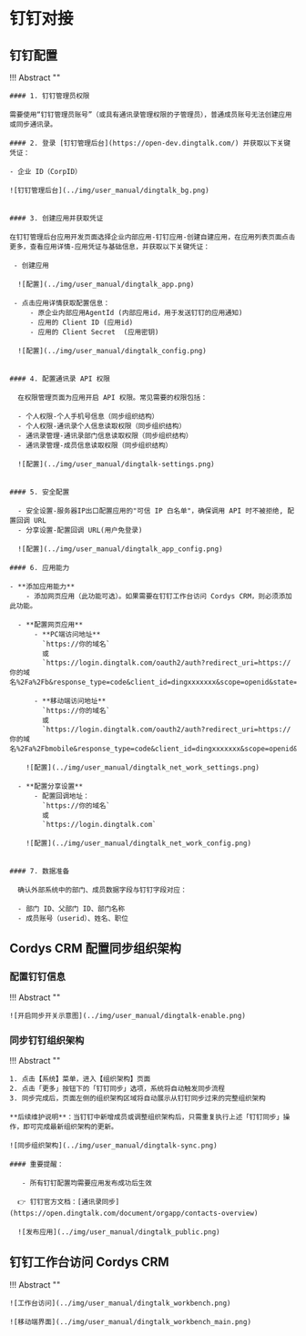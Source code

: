 # 钉钉对接

## 钉钉配置

!!! Abstract ""

    #### 1. 钉钉管理员权限

    需要使用“钉钉管理员账号”（或具有通讯录管理权限的子管理员），普通成员账号无法创建应用或同步通讯录。

    #### 2. 登录 [钉钉管理后台](https://open-dev.dingtalk.com/) 并获取以下关键凭证：

    - 企业 ID（CorpID）

    ![钉钉管理后台](../img/user_manual/dingtalk_bg.png)


    #### 3. 创建应用并获取凭证

    在钉钉管理后台应用开发页面选择企业内部应用-钉钉应用-创建自建应用，在应用列表页面点击更多，查看应用详情-应用凭证与基础信息，并获取以下关键凭证：

     - 创建应用

      ![配置](../img/user_manual/dingtalk_app.png)
     
     - 点击应用详情获取配置信息：
         - 原企业内部应用AgentId (内部应用id，用于发送钉钉的应用通知) 
         - 应用的 Client ID (应用id)
         - 应用的 Client Secret  (应用密钥)

      ![配置](../img/user_manual/dingtalk_config.png)


    #### 4. 配置通讯录 API 权限

      在权限管理页面为应用开启 API 权限。常见需要的权限包括：

      - 个人权限-个人手机号信息（同步组织结构）
      - 个人权限-通讯录个人信息读取权限（同步组织结构）
      - 通讯录管理-通讯录部门信息读取权限（同步组织结构）
      - 通讯录管理-成员信息读取权限（同步组织结构）

      ![配置](../img/user_manual/dingtalk-settings.png)

    
    #### 5. 安全配置

      - 安全设置-服务器IP出口配置应用的"可信 IP 白名单"，确保调用 API 时不被拒绝, 配置回调 URL
      - 分享设置-配置回调 URL(用户免登录)

      ![配置](../img/user_manual/dingtalk_app_config.png)

    #### 6. 应用能力
    
    - **添加应用能力**
        - 添加网页应用（此功能可选）。如果需要在钉钉工作台访问 Cordys CRM，则必须添加此功能。
    
      - **配置网页应用**
          - **PC端访问地址**  
            `https://你的域名`  
            或  
            `https://login.dingtalk.com/oauth2/auth?redirect_uri=https://你的域名%2Fa%2Fb&response_type=code&client_id=dingxxxxxxx&scope=openid&state=dddd&prompt=consent`
    
          - **移动端访问地址**  
            `https://你的域名`  
            或  
            `https://login.dingtalk.com/oauth2/auth?redirect_uri=https://你的域名%2Fa%2Fbmobile&response_type=code&client_id=dingxxxxxxx&scope=openid&state=dddd&prompt=consent`
    
        ![配置](../img/user_manual/dingtalk_net_work_settings.png)

      - **配置分享设置**
          - 配置回调地址：  
            `https://你的域名`  
            或  
            `https://login.dingtalk.com`

        ![配置](../img/user_manual/dingtalk_net_work_config.png)


    #### 7. 数据准备

      确认外部系统中的部门、成员数据字段与钉钉字段对应：

      - 部门 ID、父部门 ID、部门名称
      - 成员账号（userid）、姓名、职位


## Cordys CRM 配置同步组织架构

### 配置钉钉信息

!!! Abstract ""

    ![开启同步开关示意图](../img/user_manual/dingtalk-enable.png)

### 同步钉钉组织架构

!!! Abstract ""

    1. 点击【系统】菜单，进入【组织架构】页面
    2. 点击「更多」按钮下的「钉钉同步」选项，系统将自动触发同步流程
    3. 同步完成后，页面左侧的组织架构区域将自动展示从钉钉同步过来的完整组织架构

    **后续维护说明**：当钉钉中新增成员或调整组织架构后，只需重复执行上述「钉钉同步」操作，即可完成最新组织架构的更新。

    ![同步组织架构](../img/user_manual/dingtalk-sync.png)

    #### 重要提醒：

       - 所有钉钉配置均需要应用发布成功后生效
         
      👉 钉钉官方文档：[通讯录同步](https://open.dingtalk.com/document/orgapp/contacts-overview)

      ![发布应用](../img/user_manual/dingtalk_public.png)


## 钉钉工作台访问 Cordys CRM

!!! Abstract ""

    ![工作台访问](../img/user_manual/dingtalk_workbench.png)

    ![移动端界面](../img/user_manual/dingtalk_workbench_main.png)
